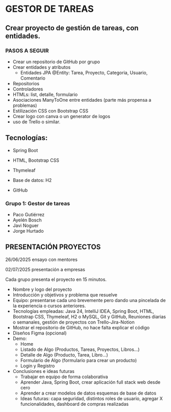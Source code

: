 # GESTOR DE TAREAS

## Crear proyecto de gestión de tareas, con entidades.

### PASOS A SEGUIR
- Crear un repositorio de GitHub por grupo
- Crear entidades y atributos
  - Entidades JPA @Entity: Tarea, Proyecto, Categoria, Usuario, Comentario
- Repositorios
- Controladores
- HTMLs: list, detalle, formulario
- Asociaciones ManyToOne entre entidades (parte más propensa a problemas)
- Estilización CSS con Bootstrap CSS
- Crear logo con canva o un generator de logos
- uso de Trello o similar.

## Tecnologías:

- Spring Boot

- HTML, Bootstrap CSS

- Thymeleaf

- Base de datos: H2

- GitHub

### Grupo 1: Gestor de tareas

- Paco Gutiérrez
- Ayelén Bosch
- Javi Noguer
- Jorge Hurtado

## PRESENTACIÓN PROYECTOS

26/06/2025 ensayo con mentores

02/07/2025 presentación a empresas

Cada grupo presenta el proyecto en 15 minutos.

* Nombre y logo del proyecto
* Introducción y objetivos y problema que resuelve
* Equipo: presentarse cada uno brevemente pero dando una pincelada de la experiencia o cursos anteriores.
* Tecnologías empleadas: Java 24, IntelliJ IDEA, Spring Boot, HTML, Bootstrap CSS, Thymeleaf, H2 o MySQL, Git y GitHub, Reuniones diarias o semanales, gestión de proyectos con Trello-Jira-Notion
* Mostrar el repositorio de GitHub, no hace falta explicar el código
* Diseños Figma (opcional)
* Demo:
  * Home
  * Listado de Algo (Productos, Tareas, Proyectos, Libros...)
  * Detalle de Algo (Producto, Tarea, Libro...)
  * Formulario de Algo (formulario para crear un producto)
  * Login y Registro
* Conclusiones e ideas futuras
  * Trabajar en equipo de forma colaborativa
  * Aprender Java, Spring Boot, crear aplicación full stack web desde cero
  * Aprender a crear modelos de datos esquemas de base de datos
  * Ideas futuras: capa seguridad, distintos roles de usuario, agregar X funcionalidades, dashboard de compras realizadas

